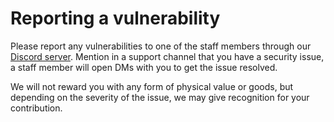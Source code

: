 # Reporting a vulnerability

Please report any vulnerabilities to one of the staff members through our [Discord server](https://promise.solutions/discord). Mention in a support channel that you have a security issue, a staff member will open DMs with you to get the issue resolved.

We will not reward you with any form of physical value or goods, but depending on the severity of the issue, we may give recognition for your contribution.